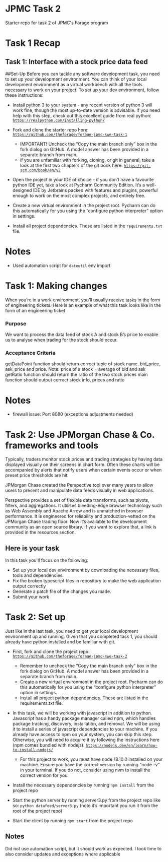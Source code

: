 # JPMC Task 2
Starter repo for task 2 of JPMC's Forage program

# Task 1 Recap
## Task 1: Interface with a stock price data feed
##Set-Up
Before you can tackle any software development task, you need to set up your
development environment. You can think of your local development environment
as a virtual workbench with all the tools necessary to work on your project.
To set up your dev environment, follow these instructions:
-  Install python 3 to your system - any recent version of python 3 will
work fine, though the most up-to-date version is advisable. If you need help
with this step, check out this excellent guide from real python:
<code>https://realpython.com/installing-python/</code>

-  Fork and clone the starter repo here:
<code>https://github.com/theforage/forage-jpmc-swe-task-1</code>
    -  IMPORTANT! Uncheck the “Copy the main branch only” box in the fork
    dialog on GitHub. A model answer has been provided in a separate branch
    from main.
    -  if you are unfamiliar with forking, cloning, or git in general, take
    a look at the first two chapters of the git book here:
    <code>https://git-scm.com/book/en/v2</code>

-  Open the project in your IDE of choice - if you don’t have a favourite
python IDE yet, take a look at Pycharm Community Edition. It’s a
well-designed IDE by Jetbrains packed with features and plugins, powerful
enough to work on the most complex projects, and entirely free.

-  Create a new virtual environment in the project root. Pycharm can do this
automatically for you using the “configure python interpreter” option in
settings.

-  Install all project dependencies. These are listed in the
<code>requirements.txt</code> file.

# Notes
-   Used automation script for <code>dateutil</code> env import

# Task 1: Making changes
When you’re in a work environment, you’ll usually receive tasks in the form
of engineering tickets. Here is an example of what this task looks like in
the form of an engineering ticket

### Purpose
We want to process the data feed of stock A and stock B’s price to enable us
to analyse when trading for the stock should occur.

### Acceptance Criteria
getDataPoint function should return correct tuple of stock name, bid_price,
ask_price and price. Note: price of a stock = average of bid and ask
getRatio function should return the ratio of the two stock prices main
function should output correct stock info, prices and ratio

# Notes
-   firewall issue: Port 8080 (exceptions adjustments needed)


# Task 2: Use JPMorgan Chase & Co. frameworks and tools
Typically, traders monitor stock prices and trading strategies by having data
displayed visually on their screens in chart form. Often these charts will be
accompanied by alerts that notify users when certain events occur or when
preset price thresholds are hit.

JPMorgan Chase created the Perspective tool over many years to allow users to
present and manipulate data feeds visually in web applications.

Perspective provides a set of flexible data transforms, such as pivots,
filters, and aggregations. It utilises bleeding-edge browser technology such as
Web Assembly and Apache Arrow and is unmatched in browser performance. It is
engineered for reliability and production-vetted on the JPMorgan Chase trading
floor. Now it’s available to the development community as an open source
library. If you want to explore that, a link is provided in the resources
section.

## Here is your task
In this task you'll focus on the following: 

-   Set up your local dev environment by downloading the necessary files, tools
and dependencies.
-   Fix the broken typescript files in repository to make the web application
output correctly
-   Generate a patch file of the changes you made.
-   Submit your work

# Task 2: Set up
Just like in the last task, you need to get your local development environment
up and running. Given that you completed task 1, you should already have python
installed and be familiar with git.

-   First, fork and clone the project repo:
<code>https://github.com/theforage/forage-jpmc-swe-task-2</code>
    -   Remember to uncheck the “Copy the main branch only” box in the fork
    dialog on GitHub. A model answer has been provided in a separate branch
    from main.
    -   Create a new virtual environment in the project root. Pycharm can do
    this automatically for you using the “configure python interpreter”
    option in settings.
    -   Install all project python  dependencies. These are listed in the
    requirements.txt file.
 
-   In this task, we will be working with javascript in addition to python.
Javascript has a handy package manager called npm, which handles package
tracking, discovery, installation, and removal. We will be using it to install
a series of javascript dependencies to your machine. If you already have access
to npm on your system, you can skip this step. Otherwise, you will need to
acquire it by following the instructions here (npm comes bundled with nodejs):
<code>https://nodejs.dev/en/learn/how-to-install-nodejs/</code>
    -   For this project to work, you must have node 18.10.0 installed on your
    machine. Ensure you have the correct version by running “node -v” in your
    terminal. If you do not, consider using nvm to install the correct version
    for you.
 
-   Install the necessary dependencies by running `npm install` from the project repo
 
-   Start the python server by running server3.py from the project repo like
so: <code>python datafeed/server3.py</code> (note it’s important you run it from the root of
the project repo)
 
-   Start the client by running `npm start` from the project repo

## Notes
Did not use automation script, but it should work as expected. I took time to also consider updates and exceptions where applicable
